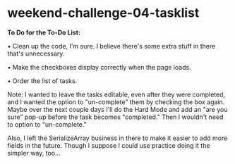 # weekend-challenge-04-tasklist

__To Do for the To-Do List:__

• Clean up the code, I'm sure. I believe there's some extra stuff in there that's unnecessary. 

• Make the checkboxes display correctly when the page loads.

• Order the list of tasks.

Note: I wanted to leave the tasks editable, even after they were completed, and I wanted the option to "un-complete" them by checking the box again. Maybe over the next couple days I'll do the Hard Mode and add an "are you sure" pop-up before the task becomes "completed." Then I wouldn't need to option to "un-complete." 

Also, I left the SerializeArray business in there to make it easier to add more fields in the future. Though I suppose I could use practice doing it the simpler way, too...
